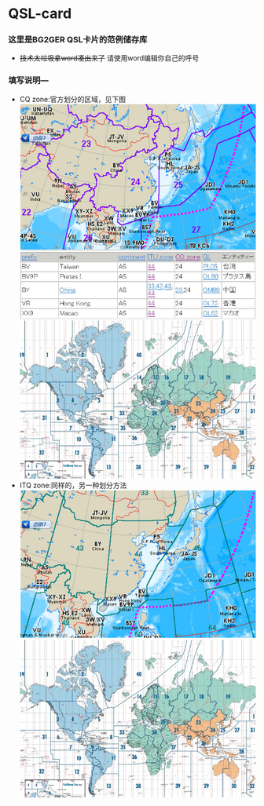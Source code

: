 # QSL-card
### 这里是BG2GER QSL卡片的范例储存库
- ~~技术太垃圾拿word凑出来了~~
请使用word编辑你自己的呼号
### 填写说明—
- CQ zone:官方划分的区域，见下图
  ![](picture/1.jpg)
  ![](picture/2.jpg)
  ![](picture/cq.webp)
- ITQ zone:同样的，另一种划分方法
  ![](picture/3.jpg)
  ![](picture/cq.webp)
